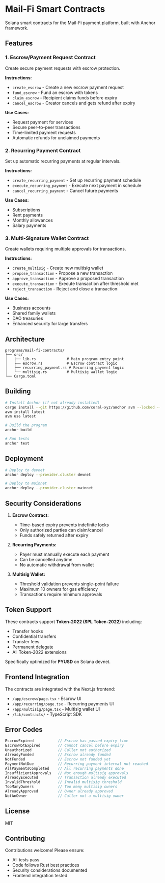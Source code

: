 # Mail-Fi Smart Contracts

Solana smart contracts for the Mail-Fi payment platform, built with Anchor framework.

## Features

### 1. Escrow/Payment Request Contract
Create secure payment requests with escrow protection.

**Instructions:**
- `create_escrow` - Create a new escrow payment request
- `fund_escrow` - Fund an escrow with tokens
- `claim_escrow` - Recipient claims funds before expiry
- `cancel_escrow` - Creator cancels and gets refund after expiry

**Use Cases:**
- Request payment for services
- Secure peer-to-peer transactions
- Time-limited payment requests
- Automatic refunds for unclaimed payments

### 2. Recurring Payment Contract
Set up automatic recurring payments at regular intervals.

**Instructions:**
- `create_recurring_payment` - Set up recurring payment schedule
- `execute_recurring_payment` - Execute next payment in schedule
- `cancel_recurring_payment` - Cancel future payments

**Use Cases:**
- Subscriptions
- Rent payments
- Monthly allowances
- Salary payments

### 3. Multi-Signature Wallet Contract
Create wallets requiring multiple approvals for transactions.

**Instructions:**
- `create_multisig` - Create new multisig wallet
- `propose_transaction` - Propose a new transaction
- `approve_transaction` - Approve a proposed transaction
- `execute_transaction` - Execute transaction after threshold met
- `reject_transaction` - Reject and close a transaction

**Use Cases:**
- Business accounts
- Shared family wallets
- DAO treasuries
- Enhanced security for large transfers

## Architecture

```
programs/mail-fi-contracts/
├── src/
│   ├── lib.rs              # Main program entry point
│   ├── escrow.rs           # Escrow contract logic
│   ├── recurring_payment.rs # Recurring payment logic
│   └── multisig.rs         # Multisig wallet logic
└── Cargo.toml
```

## Building

```bash
# Install Anchor (if not already installed)
cargo install --git https://github.com/coral-xyz/anchor avm --locked --force
avm install latest
avm use latest

# Build the program
anchor build

# Run tests
anchor test
```

## Deployment

```bash
# Deploy to devnet
anchor deploy --provider.cluster devnet

# Deploy to mainnet
anchor deploy --provider.cluster mainnet
```

## Security Considerations

1. **Escrow Contract:**
   - Time-based expiry prevents indefinite locks
   - Only authorized parties can claim/cancel
   - Funds safely returned after expiry

2. **Recurring Payments:**
   - Payer must manually execute each payment
   - Can be cancelled anytime
   - No automatic withdrawal from wallet

3. **Multisig Wallet:**
   - Threshold validation prevents single-point failure
   - Maximum 10 owners for gas efficiency
   - Transactions require minimum approvals

## Token Support

These contracts support **Token-2022 (SPL Token-2022)** including:
- Transfer hooks
- Confidential transfers
- Transfer fees
- Permanent delegate
- All Token-2022 extensions

Specifically optimized for **PYUSD** on Solana devnet.

## Frontend Integration

The contracts are integrated with the Next.js frontend:
- `/app/escrow/page.tsx` - Escrow UI
- `/app/recurring/page.tsx` - Recurring payments UI
- `/app/multisig/page.tsx` - Multisig wallet UI
- `/lib/contracts/` - TypeScript SDK

## Error Codes

```rust
EscrowExpired           // Escrow has passed expiry time
EscrowNotExpired        // Cannot cancel before expiry
Unauthorized            // Caller not authorized
AlreadyFunded           // Escrow already funded
NotFunded               // Escrow not funded yet
PaymentNotDue           // Recurring payment interval not reached
AllPaymentsCompleted    // All recurring payments done
InsufficientApprovals   // Not enough multisig approvals
AlreadyExecuted         // Transaction already executed
InvalidThreshold        // Invalid multisig threshold
TooManyOwners           // Too many multisig owners
AlreadyApproved         // Owner already approved
NotAnOwner              // Caller not a multisig owner
```

## License

MIT

## Contributing

Contributions welcome! Please ensure:
- All tests pass
- Code follows Rust best practices
- Security considerations documented
- Frontend integration tested

